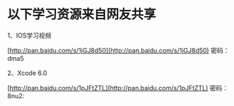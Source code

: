 # 以下学习资源来自网友共享
1、IOS学习视频

[http://pan.baidu.com/s/1jGJ8d50](http://pan.baidu.com/s/1jGJ8d50)  密码：dma5

2、Xcode 6.0

[http://pan.baidu.com/s/1pJFtZTL](http://pan.baidu.com/s/1pJFtZTL) 密码：8nu2: